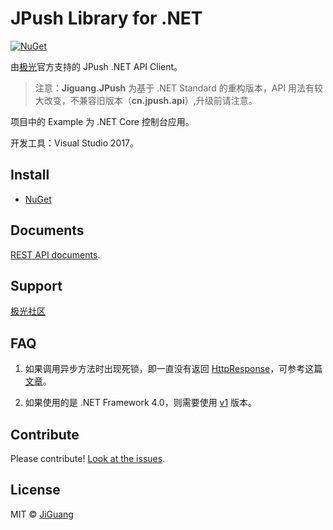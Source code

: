 # JPush Library for .NET

[![NuGet](https://img.shields.io/badge/NuGet-v1.1.2-blue.svg)](https://preview.nuget.org/packages/Jiguang.JPush/)

由[极光](https://www.jiguang.cn/)官方支持的 JPush .NET API Client。

> 注意：**Jiguang.JPush** 为基于 .NET Standard 的重构版本，API 用法有较大改变，不兼容旧版本（**cn.jpush.api**）,升级前请注意。

项目中的 Example 为 .NET Core 控制台应用。

开发工具：Visual Studio 2017。

## Install

- [NuGet](https://preview.nuget.org/packages/Jiguang.JPush/)

## Documents

[REST API documents](https://docs.jiguang.cn/jpush/server/push/server_overview/).

## Support

[极光社区](https://community.jiguang.cn/)

## FAQ

1. 如果调用异步方法时出现死锁，即一直没有返回 [HttpResponse](https://github.com/jpush/jsms-api-csharp-client/blob/v2-dev/Jiguang.JSMS/Model/HttpResponse.cs)，可参考这篇[文章](https://blogs.msdn.microsoft.com/jpsanders/2017/08/28/asp-net-do-not-use-task-result-in-main-context/)。

1. 如果使用的是 .NET Framework 4.0，则需要使用 [v1](https://github.com/jpush/jpush-api-csharp-client/tree/v1) 版本。

## Contribute

Please contribute! [Look at the issues](https://github.com/jpush/jpush-api-csharp-client/issues).

## License

MIT © [JiGuang](https://github.com/jpush/jpush-api-csharp-client/blob/master/license)
